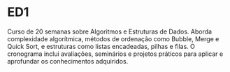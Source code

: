 # ED1
Curso de 20 semanas sobre Algoritmos e Estruturas de Dados. Aborda complexidade algorítmica, métodos de ordenação como Bubble, Merge e Quick Sort, e estruturas como listas encadeadas, pilhas e filas. O cronograma inclui avaliações, seminários e projetos práticos para aplicar e aprofundar os conhecimentos adquiridos.
